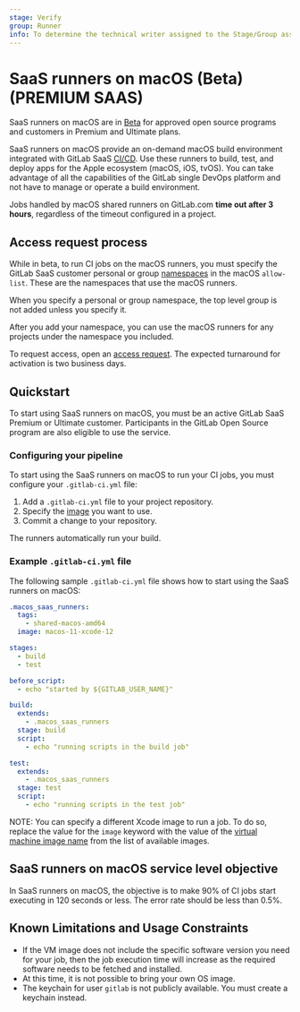 ```yaml
---
stage: Verify
group: Runner
info: To determine the technical writer assigned to the Stage/Group associated with this page, see https://about.gitlab.com/handbook/product/ux/technical-writing/#assignments
---
```


# SaaS runners on macOS (Beta) **(PREMIUM SAAS)**

SaaS runners on macOS are in [Beta](../../../policy/alpha-beta-support.md#beta-features) for approved open source programs and customers in Premium and Ultimate plans.

SaaS runners on macOS provide an on-demand macOS build environment integrated with
GitLab SaaS [CI/CD](../../../ci/index.md).
Use these runners to build, test, and deploy apps for the Apple ecosystem (macOS, iOS, tvOS). You can take advantage
of all the capabilities of the GitLab single DevOps platform and not have to manage or operate a
build environment.

Jobs handled by macOS shared runners on GitLab.com **time out after 3 hours**, regardless of the timeout configured in a project.

## Access request process

While in beta, to run CI jobs on the macOS runners, you must specify the GitLab SaaS customer personal or group [namespaces](../../../user/namespace/index.md) in the macOS `allow-list`. These are the namespaces that use the macOS runners.

When you specify a personal or group namespace, the top level group is not added unless you specify it.

After you add your namespace, you can use the macOS runners for any projects under the namespace you included.

To request access, open an [access request](https://gitlab.com/gitlab-com/runner-saas-macos-limited-availability/-/issues/new).
The expected turnaround for activation is two business days.

## Quickstart

To start using SaaS runners on macOS, you must be an active GitLab SaaS Premium or Ultimate customer. Participants in the GitLab Open Source program are also eligible to use the service.

### Configuring your pipeline

To start using the SaaS runners on macOS to run your CI jobs, you must configure your `.gitlab-ci.yml` file:

1. Add a `.gitlab-ci.yml` file to your project repository.
1. Specify the [image](macos/environment.md#vm-images) you want to use.
1. Commit a change to your repository.

The runners automatically run your build.

### Example `.gitlab-ci.yml` file

The following sample `.gitlab-ci.yml` file shows how to start using the SaaS runners on macOS:

```yaml
.macos_saas_runners:
  tags:
    - shared-macos-amd64
  image: macos-11-xcode-12

stages:
  - build
  - test

before_script:
  - echo "started by ${GITLAB_USER_NAME}"

build:
  extends:
    - .macos_saas_runners
  stage: build
  script:
    - echo "running scripts in the build job"

test:
  extends:
    - .macos_saas_runners
  stage: test
  script:
    - echo "running scripts in the test job"
```

NOTE:
You can specify a different Xcode image to run a job. To do so, replace the value for the `image` keyword with the value of the [virtual machine image name](macos/environment.md#vm-images) from the list of available images.

## SaaS runners on macOS service level objective

In SaaS runners on macOS, the objective is to make 90% of CI jobs start executing in 120 seconds or less. The error rate should be less than 0.5%.

## Known Limitations and Usage Constraints

- If the VM image does not include the specific software version you need for your job, then the job execution time will increase as the required software needs to be fetched and installed.
- At this time, it is not possible to bring your own OS image.
- The keychain for user `gitlab` is not publicly available. You must create a keychain instead.
